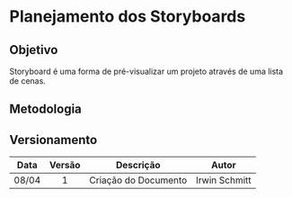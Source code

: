 # Planejamento dos Storyboards

## Objetivo

Storyboard é uma forma de pré-visualizar um projeto através de uma lista de cenas.


## Metodologia

## Versionamento

| Data | Versão |           Descrição             |    Autor    |
|:----:|:------:|:-------------------------------:|:-----------:|
|08/04 |1     |     Criação do Documento        | Irwin Schmitt |